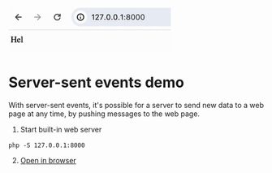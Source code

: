 ![](demo.gif)

# Server-sent events demo
With server-sent events, it's possible for a server to send new data to a web page at any time, by pushing messages to the web page.

1. Start built-in web server
```shell
php -S 127.0.0.1:8000
```

2. [Open in browser](http://127.0.0.1:8000)

